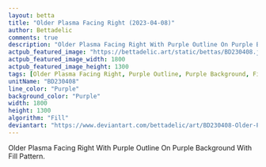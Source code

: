 ```yaml
---
layout: betta
title: "Older Plasma Facing Right (2023-04-08)"
author: Bettadelic
comments: true
description: "Older Plasma Facing Right With Purple Outline On Purple Background With Fill Pattern."
actpub_featured_image: "https://bettadelic.art/static/bettas/BD230408.jpg"
actpub_featured_image_width: 1800
actpub_featured_image_height: 1300
tags: [Older Plasma Facing Right, Purple Outline, Purple Background, Fill Pattern, April 2023]
unitName: "BD230408"
line_color: "Purple"
background_color: "Purple"
width: 1800
height: 1300
algorithm: "Fill"
deviantart: "https://www.deviantart.com/bettadelic/art/BD230408-Older-Plasma-Facing-Right-2023-04-08-957225017"
---
```


Older Plasma Facing Right With Purple Outline On Purple Background With Fill Pattern.
